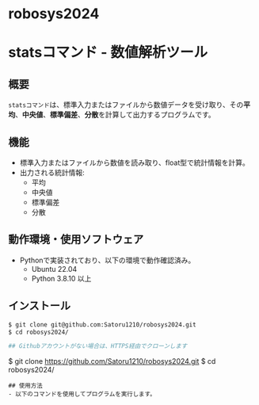 # robosys2024
# statsコマンド - 数値解析ツール

## 概要
`statsコマンド`は、標準入力またはファイルから数値データを受け取り、その**平均**、**中央値**、**標準偏差**、**分散**を計算して出力するプログラムです。

## 機能
- 標準入力またはファイルから数値を読み取り、float型で統計情報を計算。
- 出力される統計情報:
  - 平均
  - 中央値
  - 標準偏差
  - 分散

## 動作環境・使用ソフトウェア
- Pythonで実装されており、以下の環境で動作確認済み。
  - Ubuntu 22.04
  - Python 3.8.10 以上

## インストール
```bash
$ git clone git@github.com:Satoru1210/robosys2024.git
$ cd robosys2024/

## Githubアカウントがない場合は、HTTPS経由でクローンします
```
$ git clone https://github.com/Satoru1210/robosys2024.git
$ cd robosys2024/
```
## 使用方法
- 以下のコマンドを使用してプログラムを実行します。

